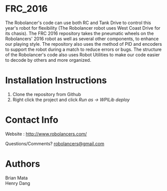 # FRC_2016

The Robolancer's code can use both RC and Tank Drive to control this year's robot for flexibility (The Robolancer robot uses 
West Coast Drive for its chasis). The FRC 2016 repository takes the pneumatic wheels on the Robolancers' 2016 robot as well as several other components, to
enhance our playing style. The repository also uses the method of PID and encoders to support the robot
during a match to reduce errors or bugs. The structure of the Robolancer's code also uses Robot Utilities
to make our code easier to decode by others and more organized. 

# Installation Instructions
1. Clone the repository from Github 
2. Right click the project and click *Run as -> WPILib deploy*

# Contact Info
Website : http://www.robolancers.com/

Questions/Comments?
robolancers@gmail.com

# Authors
Brian Mata <br>
Henry Dang
